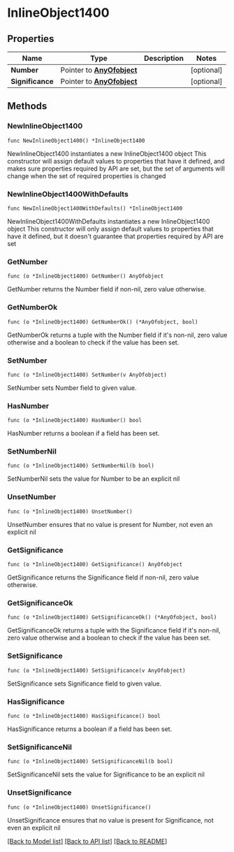 # InlineObject1400

## Properties

Name | Type | Description | Notes
------------ | ------------- | ------------- | -------------
**Number** | Pointer to [**AnyOfobject**](anyOf&lt;object&gt;.md) |  | [optional] 
**Significance** | Pointer to [**AnyOfobject**](anyOf&lt;object&gt;.md) |  | [optional] 

## Methods

### NewInlineObject1400

`func NewInlineObject1400() *InlineObject1400`

NewInlineObject1400 instantiates a new InlineObject1400 object
This constructor will assign default values to properties that have it defined,
and makes sure properties required by API are set, but the set of arguments
will change when the set of required properties is changed

### NewInlineObject1400WithDefaults

`func NewInlineObject1400WithDefaults() *InlineObject1400`

NewInlineObject1400WithDefaults instantiates a new InlineObject1400 object
This constructor will only assign default values to properties that have it defined,
but it doesn't guarantee that properties required by API are set

### GetNumber

`func (o *InlineObject1400) GetNumber() AnyOfobject`

GetNumber returns the Number field if non-nil, zero value otherwise.

### GetNumberOk

`func (o *InlineObject1400) GetNumberOk() (*AnyOfobject, bool)`

GetNumberOk returns a tuple with the Number field if it's non-nil, zero value otherwise
and a boolean to check if the value has been set.

### SetNumber

`func (o *InlineObject1400) SetNumber(v AnyOfobject)`

SetNumber sets Number field to given value.

### HasNumber

`func (o *InlineObject1400) HasNumber() bool`

HasNumber returns a boolean if a field has been set.

### SetNumberNil

`func (o *InlineObject1400) SetNumberNil(b bool)`

 SetNumberNil sets the value for Number to be an explicit nil

### UnsetNumber
`func (o *InlineObject1400) UnsetNumber()`

UnsetNumber ensures that no value is present for Number, not even an explicit nil
### GetSignificance

`func (o *InlineObject1400) GetSignificance() AnyOfobject`

GetSignificance returns the Significance field if non-nil, zero value otherwise.

### GetSignificanceOk

`func (o *InlineObject1400) GetSignificanceOk() (*AnyOfobject, bool)`

GetSignificanceOk returns a tuple with the Significance field if it's non-nil, zero value otherwise
and a boolean to check if the value has been set.

### SetSignificance

`func (o *InlineObject1400) SetSignificance(v AnyOfobject)`

SetSignificance sets Significance field to given value.

### HasSignificance

`func (o *InlineObject1400) HasSignificance() bool`

HasSignificance returns a boolean if a field has been set.

### SetSignificanceNil

`func (o *InlineObject1400) SetSignificanceNil(b bool)`

 SetSignificanceNil sets the value for Significance to be an explicit nil

### UnsetSignificance
`func (o *InlineObject1400) UnsetSignificance()`

UnsetSignificance ensures that no value is present for Significance, not even an explicit nil

[[Back to Model list]](../README.md#documentation-for-models) [[Back to API list]](../README.md#documentation-for-api-endpoints) [[Back to README]](../README.md)


